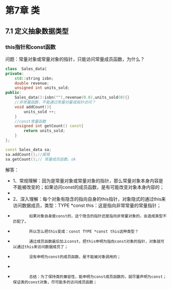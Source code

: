 # 第7章 类




## 7.1 定义抽象数据类型


### this指针和const函数

问题：常量对象或常量对象的指针，只能访问常量成员函数，为什么？

```c++
class  Sales_data{
private:
    std::string isbn;
    double revenue;
    unsigned int units_sold;
public:
    Sales_data():isbn(""),revenue(0.0),units_sold(0){}
    //非常量函数，不能通过常量对量或指针访问？
    void addCount(){
        units_sold ++;
    }
    //const常量函数
    unsigned int getCount() const{
        return units_sold;
    }
};

const Sales_data sa;
sa.addCount();//报错
sa.getCount();// 常量成员函数，ok

```

解答：


 * 1、常规理解：因为是常量对象或常量对象的指针，那么常量对象本身内容是不能被改变的；如果访问const的成员函数，是有可能改变对象本身内容的；
 *
 * 2、深入理解：每个对象有隐含的指向自身的this指针，对象隐式的通过this来访问数据成员，类型：TYPE *const this：这是指向非常常量的常量指针；
 *            如果对象自身是const的，这个隐含的指针还是指向非常量对象的，会造成类型不匹配了。
 *            所以怎么把this变成：const TYPE *const this这种类型？
 *            通过成员函数最后加上const，把this申明为指向const对象的指针，对象就可以通过this来访问数据成员了；
 *            没有申明为const的成员函数，是不能被对象调用的；
 *
 *            总结：为了保持类的兼容性，能申明为const成员函数的，就尽量声明为const；保证类的const对象，尽可能多的访问成员函数；





